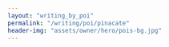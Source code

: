```yaml
---
layout: "writing_by_poi"
permalink: "/writing/poi/pinacate"
header-img: "assets/owner/hero/pois-bg.jpg"
---
```

